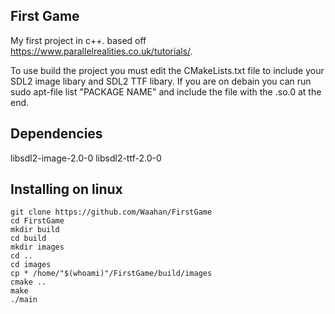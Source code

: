 First Game
----------

My first project in c++. based off https://www.parallelrealities.co.uk/tutorials/. 

To use build the project you must edit the CMakeLists.txt file to include your SDL2 image libary and SDL2 TTF libary. If you are on debain you can run sudo apt-file list "PACKAGE NAME" and include the file with the .so.0 at the end.

Dependencies
------------

libsdl2-image-2.0-0
libsdl2-ttf-2.0-0

Installing on linux
-------------------

	git clone https://github.com/Waahan/FirstGame
	cd FirstGame
	mkdir build
	cd build
	mkdir images
	cd ..
	cd images
	cp * /home/"$(whoami)"/FirstGame/build/images
	cmake ..
	make
	./main
